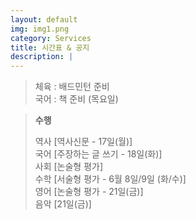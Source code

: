 ```yaml
---
layout: default
img: img1.png
category: Services
title: 시간표 & 공지
description: |
---
```

       
  > 체육 : 배드민턴 준비           
  > 국어 : 책 준비 (목요일)        

  > **수행**        
  >     
  > 역사 [역사신문 - 17일(월)]     
  > 국어 [주장하는 글 쓰기 - 18일(화)]     
  > 사회 [논술형 평가]      
  > 수학 [서술형 평가 - 6월 8일/9일 (화/수)]      
  > 영어 [논술형 평가 - 21일(금)]      
  > 음악 [21일(금)]     
